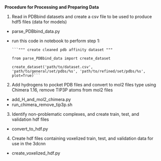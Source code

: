 **Procedure for Processing and Preparing Data**
1) Read in PDBbind datasets and create a csv file to be used to produce hdf5 files (data for models)
  - parse_PDBbind_data.py
  - run this code in notebook to perform step 1:
  
        ```""" create cleaned pdb affinity dataset """
        
        from parse_PDBbind_data import create_dataset
        
        create_dataset('path/to/dataset.csv', 'path/to/general/set/pdbs/%s', 'path/to/refined/set/pdbs/%s', plot=True)```
        
2) Add hydrogens to pocket PDB files and convert to mol2 files type using Chimera 1.16, remove TIP3P atoms from mol2 files
  - add_H_and_mol2_chimera.py
  - run_chimera_remove_tip3p.sh
3) Identify non-problematic complexes, and create train, test, and validation hdf files
  - convert_to_hdf.py
4) Create hdf files containing voxelized train, test, and validation data for use in the 3dcnn
  - create_voxelized_hdf.py
